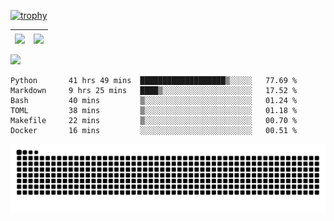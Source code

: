 [![trophy](https://github-profile-trophy.vercel.app/?username=ocss884&column=7)](https://github.com/ocss884)

| <img align="center" src="https://github-readme-stats.vercel.app/api?username=ocss884&show_icons=true&hide_border=true" /> | <img align="center" src="https://github-readme-streak-stats.herokuapp.com?user=ocss884&hide_border=true&date_format=M%20j%5B%2C%20Y%5D&ring=7EDDCF&fire=7EDDCF" /> |
| ------------------------------------------------------------ | ------------------------------------------------------------ |

![](https://komarev.com/ghpvc/?username=ocss884&color=brightgreen)

<!--START_SECTION:waka-->

```text
Python       41 hrs 49 mins  ███████████████████▒░░░░░   77.69 %
Markdown     9 hrs 25 mins   ████▒░░░░░░░░░░░░░░░░░░░░   17.52 %
Bash         40 mins         ▒░░░░░░░░░░░░░░░░░░░░░░░░   01.24 %
TOML         38 mins         ▒░░░░░░░░░░░░░░░░░░░░░░░░   01.18 %
Makefile     22 mins         ▒░░░░░░░░░░░░░░░░░░░░░░░░   00.70 %
Docker       16 mins         ░░░░░░░░░░░░░░░░░░░░░░░░░   00.51 %
```

<!--END_SECTION:waka-->

<p align="center">
   <img src="https://github.com/ocss884/ocss884/blob/output/github-snake.svg" alt="snake">
</p>
